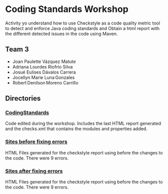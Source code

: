 # Coding Standards Workshop
Activity yo understand how to use Checkstyle as a code quality metric tool to detect and enforce Java coding standards and Obtain a html report with the different detected issues in the code using Maven.

## Team 3
* Joan Paulette Vázquez Matute   
* Adriana Lourdes Riofrío Silva   
* Josué Eulises Dávalos Carrera   
* Jocellyn Marie Luna Gonzales   
* Robert Denilson Moreno Carrillo

## Directories
### [CodingStandards](CodingStandards)
Code edited during the workshop. Includes the last HTML report generated and the checks.xml that contains the modules and properties added.

### [Sites before fixing errors](site_before_fixing_errors)
HTML Files generated for the checkstyle report using before the changes to the code. There were 9 errors.

### [Sites after fixing errors](site_after_fixing_errors)
HTML Files generated for the checkstyle report using before the changes to the code. There were 9 errors.

